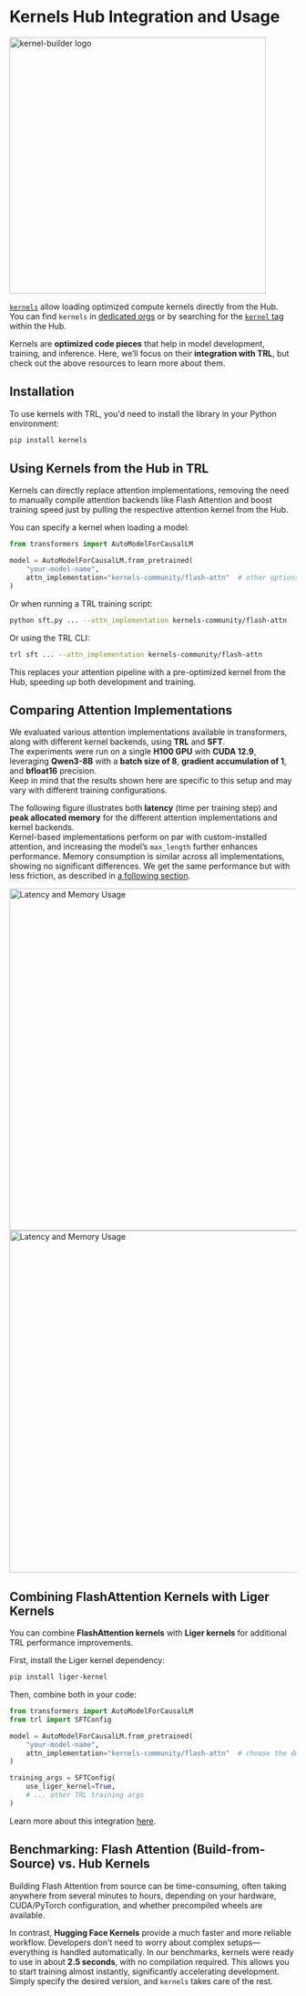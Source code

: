 # Kernels Hub Integration and Usage

<img src="https://github.com/user-attachments/assets/4b5175f3-1d60-455b-8664-43b2495ee1c3" width="450" height="450" alt="kernel-builder logo">

[`kernels`](https://huggingface.co/blog/hello-hf-kernels#get-started-and-next-steps) allow loading optimized compute kernels directly from the Hub.  
You can find `kernels` in [dedicated orgs](https://huggingface.co/kernels-community) or by searching for the [`kernel` tag](https://huggingface.co/models?other=kernel) within the Hub.  

Kernels are **optimized code pieces** that help in model development, training, and inference. Here, we’ll focus on their **integration with TRL**, but check out the above resources to learn more about them.

## Installation

To use kernels with TRL, you'd need to install the library in your Python environment:

```bash
pip install kernels
```

## Using Kernels from the Hub in TRL

Kernels can directly replace attention implementations, removing the need to manually compile attention backends like Flash Attention and boost training speed just by pulling the respective attention kernel from the Hub.

You can specify a kernel when loading a model:


```python
from transformers import AutoModelForCausalLM

model = AutoModelForCausalLM.from_pretrained(
    "your-model-name",
    attn_implementation="kernels-community/flash-attn"  # other options: kernels-community/vllm-flash-attn3, kernels-community/paged-attention
)
```

Or when running a TRL training script:

```bash
python sft.py ... --attn_implementation kernels-community/flash-attn
```

Or using the TRL CLI:

```bash
trl sft ... --attn_implementation kernels-community/flash-attn
```

<Tip>

This replaces your attention pipeline with a pre-optimized kernel from the Hub, speeding up both development and training.

</Tip>


## Comparing Attention Implementations

We evaluated various attention implementations available in transformers, along with different kernel backends, using **TRL** and **SFT**.  
The experiments were run on a single **H100 GPU** with **CUDA 12.9**, leveraging **Qwen3-8B** with a **batch size of 8**, **gradient accumulation of 1**, and **bfloat16** precision.  
Keep in mind that the results shown here are specific to this setup and may vary with different training configurations.

The following figure illustrates both **latency** (time per training step) and **peak allocated memory** for the different attention implementations and kernel backends.  
Kernel-based implementations perform on par with custom-installed attention, and increasing the model’s `max_length` further enhances performance. Memory consumption is similar across all implementations, showing no significant differences. We get the same performance but with less friction, as described in [a following section](#benchmarking-flash-attention-build-from-source-vs-hub-kernels).


<div class="flex justify-center">
  <img src="https://huggingface.co/datasets/trl-lib/documentation-images/resolve/main/kernels_guide_latency.png" alt="Latency and Memory Usage" width="600"/>
  <img src="https://huggingface.co/datasets/trl-lib/documentation-images/resolve/main/kernels_guide_peak_allocated_memory.png" alt="Latency and Memory Usage" width="600"/>
</div>

## Combining FlashAttention Kernels with Liger Kernels

You can combine **FlashAttention kernels** with **Liger kernels** for additional TRL performance improvements.

First, install the Liger kernel dependency:


```bash
pip install liger-kernel
```

Then, combine both in your code:

```python
from transformers import AutoModelForCausalLM
from trl import SFTConfig

model = AutoModelForCausalLM.from_pretrained(
    "your-model-name",
    attn_implementation="kernels-community/flash-attn"  # choose the desired FlashAttention variant
)

training_args = SFTConfig(
    use_liger_kernel=True,
    # ... other TRL training args
)
```

Learn more about this integration [here](./liger_kernel_integration).

## Benchmarking: Flash Attention (Build-from-Source) vs. Hub Kernels

Building Flash Attention from source can be time-consuming, often taking anywhere from several minutes to hours, depending on your hardware, CUDA/PyTorch configuration, and whether precompiled wheels are available.  

In contrast, **Hugging Face Kernels** provide a much faster and more reliable workflow. Developers don’t need to worry about complex setups—everything is handled automatically. In our benchmarks, kernels were ready to use in about **2.5 seconds**, with no compilation required. This allows you to start training almost instantly, significantly accelerating development. Simply specify the desired version, and `kernels` takes care of the rest.

